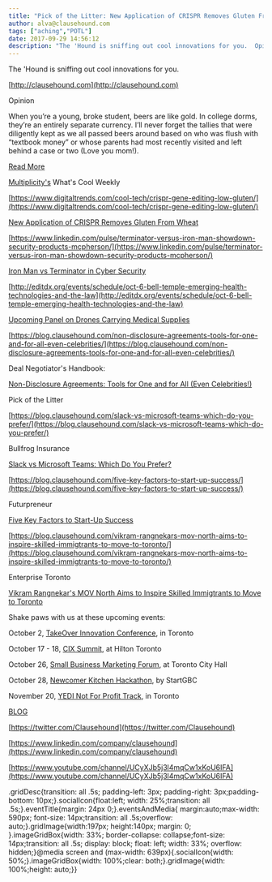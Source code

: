 ```yaml
---
title: "Pick of the Litter: New Application of CRISPR Removes Gluten From Wheat"
author: alva@clausehound.com
tags: ["aching","POTL"]
date: 2017-09-29 14:56:12
description: "The 'Hound is sniffing out cool innovations for you.  Opinion When you’re a young, broke student, beers are like gold. In college dorms, they’re an entirely separate currency. I’ll never forget the ta..."
---
```


The 'Hound is sniffing out cool innovations for you.

[http://clausehound.com](http://clausehound.com)

Opinion

 When you’re a young, broke student, beers are like gold. In college dorms, they’re an entirely separate currency. I’ll never forget the tallies that were diligently kept as we all passed beers around based on who was flush with “textbook money” or whose parents had most recently visited and left behind a case or two (Love you mom!). 

[Read More](https://blog.clausehound.com/why-i-buy-beers-i-cant-afford/)

[Multiplicity's](http://multiplicity.media) What's Cool Weekly

[https://www.digitaltrends.com/cool-tech/crispr-gene-editing-low-gluten/](https://www.digitaltrends.com/cool-tech/crispr-gene-editing-low-gluten/)

[New Application of CRISPR Removes Gluten From Wheat](https://www.digitaltrends.com/cool-tech/crispr-gene-editing-low-gluten/)

[https://www.linkedin.com/pulse/terminator-versus-iron-man-showdown-security-products-mcpherson/](https://www.linkedin.com/pulse/terminator-versus-iron-man-showdown-security-products-mcpherson/)

[Iron Man vs Terminator in Cyber Security](https://www.linkedin.com/pulse/terminator-versus-iron-man-showdown-security-products-mcpherson/)

[http://editdx.org/events/schedule/oct-6-bell-temple-emerging-health-technologies-and-the-law](http://editdx.org/events/schedule/oct-6-bell-temple-emerging-health-technologies-and-the-law)

[Upcoming Panel on Drones Carrying Medical Supplies ](http://editdx.org/events/schedule/oct-6-bell-temple-emerging-health-technologies-and-the-law)

[https://blog.clausehound.com/non-disclosure-agreements-tools-for-one-and-for-all-even-celebrities/](https://blog.clausehound.com/non-disclosure-agreements-tools-for-one-and-for-all-even-celebrities/)

Deal Negotiator's Handbook: 

[ Non-Disclosure Agreements: Tools for One and for All (Even Celebrities!) ](https://blog.clausehound.com/non-disclosure-agreements-tools-for-one-and-for-all-even-celebrities/)

Pick of the Litter

[https://blog.clausehound.com/slack-vs-microsoft-teams-which-do-you-prefer/](https://blog.clausehound.com/slack-vs-microsoft-teams-which-do-you-prefer/)

 Bullfrog Insurance 

[ Slack vs Microsoft Teams: Which Do You Prefer?](https://blog.clausehound.com/slack-vs-microsoft-teams-which-do-you-prefer/)

[https://blog.clausehound.com/five-key-factors-to-start-up-success/](https://blog.clausehound.com/five-key-factors-to-start-up-success/)

 Futurpreneur 

[ Five Key Factors to Start-Up Success](https://blog.clausehound.com/five-key-factors-to-start-up-success/)

[https://blog.clausehound.com/vikram-rangnekars-mov-north-aims-to-inspire-skilled-immigtrants-to-move-to-toronto/](https://blog.clausehound.com/vikram-rangnekars-mov-north-aims-to-inspire-skilled-immigtrants-to-move-to-toronto/)

 Enterprise Toronto 

[Vikram Rangnekar's MOV North Aims to Inspire Skilled Immigtrants to Move to Toronto](https://blog.clausehound.com/vikram-rangnekars-mov-north-aims-to-inspire-skilled-immigtrants-to-move-to-toronto/)

Shake paws with us at these upcoming events: 

October 2, [TakeOver Innovation Conference](https://blog.clausehound.com/takeover-innovation-conference/), in Toronto

October 17 - 18, [CIX Summit](https://blog.clausehound.com/attention-startups-its-time-to-book-your-meeting-exchanges-at-cix-summit/), at Hilton Toronto

October 26, [Small Business Marketing Forum](https://blog.clausehound.com/enterprise-torontos-small-business-marketing-forum/), at Toronto City Hall

October 28, [Newcomer Kitchen Hackathon](https://blog.clausehound.com/get-ready-get-set-newcomer-kitchen-hackathon-registration-now-open/), by StartGBC

November 20, [YEDI Not For Profit Track](https://blog.clausehound.com/yedis-not-for-profit-track-2017/), in Toronto

[BLOG](http://blog.clausehound.com)

[https://twitter.com/Clausehound](https://twitter.com/Clausehound)

[https://www.linkedin.com/company/clausehound](https://www.linkedin.com/company/clausehound)

[https://www.youtube.com/channel/UCyXJb5j3l4mqCw1xKoU6IFA](https://www.youtube.com/channel/UCyXJb5j3l4mqCw1xKoU6IFA)

.gridDesc{transition: all .5s; padding-left: 3px; padding-right: 3px;padding-bottom: 10px;}.socialIcon{float:left; width: 25%;transition: all .5s;}.eventTitle{margin: 24px 0;}.eventsAndMedia{ margin:auto;max-width: 590px; font-size: 14px;transition: all .5s;overflow: auto;}.gridImage{width:197px; height:140px; margin: 0; }.imageGridBox{width: 33%; border-collapse: collapse;font-size: 14px;transition: all .5s; display: block; float: left; width: 33%; overflow: hidden;}@media screen and (max-width: 639px){.socialIcon{width: 50%;}.imageGridBox{width: 100%;clear: both;}.gridImage{width: 100%;height: auto;}}